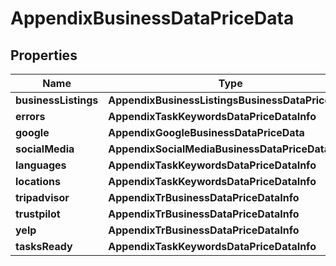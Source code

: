 # AppendixBusinessDataPriceData


## Properties

| Name | Type | Description | Notes |
|------------ | ------------- | ------------- | -------------|
**businessListings** | **AppendixBusinessListingsBusinessDataPriceData** |  |[optional]|
**errors** | **AppendixTaskKeywordsDataPriceDataInfo** |  |[optional]|
**google** | **AppendixGoogleBusinessDataPriceData** |  |[optional]|
**socialMedia** | **AppendixSocialMediaBusinessDataPriceData** |  |[optional]|
**languages** | **AppendixTaskKeywordsDataPriceDataInfo** |  |[optional]|
**locations** | **AppendixTaskKeywordsDataPriceDataInfo** |  |[optional]|
**tripadvisor** | **AppendixTrBusinessDataPriceDataInfo** |  |[optional]|
**trustpilot** | **AppendixTrBusinessDataPriceDataInfo** |  |[optional]|
**yelp** | **AppendixTrBusinessDataPriceDataInfo** |  |[optional]|
**tasksReady** | **AppendixTaskKeywordsDataPriceDataInfo** |  |[optional]|